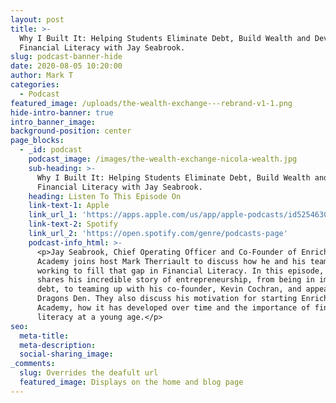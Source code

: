 ```yaml
---
layout: post
title: >-
  Why I Built It: Helping Students Eliminate Debt, Build Wealth and Develop
  Financial Literacy with Jay Seabrook.
slug: podcast-banner-hide
date: 2020-08-05 10:20:00
author: Mark T
categories:
  - Podcast
featured_image: /uploads/the-wealth-exchange---rebrand-v1-1.png
hide-intro-banner: true
intro_banner_image:
background-position: center
page_blocks:
  - _id: podcast
    podcast_image: /images/the-wealth-exchange-nicola-wealth.jpg
    sub-heading: >-
      Why I Built It: Helping Students Eliminate Debt, Build Wealth and Develop
      Financial Literacy with Jay Seabrook.
    heading: Listen To This Episode On
    link-text-1: Apple
    link_url_1: 'https://apps.apple.com/us/app/apple-podcasts/id525463029'
    link-text-2: Spotify
    link_url_2: 'https://open.spotify.com/genre/podcasts-page'
    podcast-info_html: >-
      <p>Jay Seabrook, Chief Operating Officer and Co-Founder of Enriched
      Academy joins host Mark Therriault to discuss how he and his team are
      working to fill that gap in Financial Literacy. In this episode, Jay
      shares his incredible story of entrepreneurship, from being in immense
      debt, to teaming up with his co-founder, Kevin Cochran, and appearing on
      Dragons Den. They also discuss his motivation for starting Enriched
      Academy, how it has developed over time and the importance of financial
      literacy at a young age.</p>
seo:
  meta-title:
  meta-description:
  social-sharing_image:
_comments:
  slug: Overrides the deafult url
  featured_image: Displays on the home and blog page
---
```


